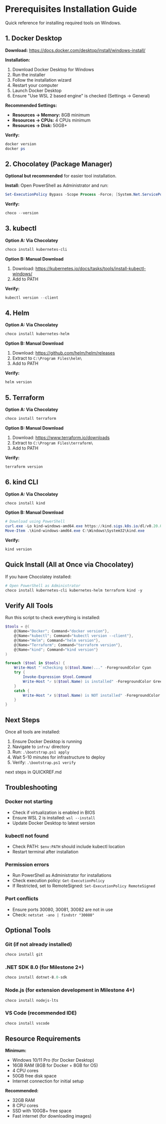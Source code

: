# Prerequisites Installation Guide

Quick reference for installing required tools on Windows.

## 1. Docker Desktop

**Download:** https://docs.docker.com/desktop/install/windows-install/

**Installation:**
1. Download Docker Desktop for Windows
2. Run the installer
3. Follow the installation wizard
4. Restart your computer
5. Launch Docker Desktop
6. Ensure "Use WSL 2 based engine" is checked (Settings → General)

**Recommended Settings:**
- **Resources → Memory:** 8GB minimum
- **Resources → CPUs:** 4 CPUs minimum
- **Resources → Disk:** 50GB+

**Verify:**
```powershell
docker version
docker ps
```

## 2. Chocolatey (Package Manager)

**Optional but recommended** for easier tool installation.

**Install:** Open PowerShell as Administrator and run:
```powershell
Set-ExecutionPolicy Bypass -Scope Process -Force; [System.Net.ServicePointManager]::SecurityProtocol = [System.Net.ServicePointManager]::SecurityProtocol -bor 3072; iex ((New-Object System.Net.WebClient).DownloadString('https://community.chocolatey.org/install.ps1'))
```

**Verify:**
```powershell
choco --version
```

## 3. kubectl

**Option A: Via Chocolatey**
```powershell
choco install kubernetes-cli
```

**Option B: Manual Download**
1. Download: https://kubernetes.io/docs/tasks/tools/install-kubectl-windows/
2. Add to PATH

**Verify:**
```powershell
kubectl version --client
```

## 4. Helm

**Option A: Via Chocolatey**
```powershell
choco install kubernetes-helm
```

**Option B: Manual Download**
1. Download: https://github.com/helm/helm/releases
2. Extract to `C:\Program Files\helm\`
3. Add to PATH

**Verify:**
```powershell
helm version
```

## 5. Terraform

**Option A: Via Chocolatey**
```powershell
choco install terraform
```

**Option B: Manual Download**
1. Download: https://www.terraform.io/downloads
2. Extract to `C:\Program Files\terraform\`
3. Add to PATH

**Verify:**
```powershell
terraform version
```

## 6. kind CLI

**Option A: Via Chocolatey**
```powershell
choco install kind
```

**Option B: Manual Download**
```powershell
# Download using PowerShell
curl.exe -Lo kind-windows-amd64.exe https://kind.sigs.k8s.io/dl/v0.20.0/kind-windows-amd64
Move-Item .\kind-windows-amd64.exe C:\Windows\System32\kind.exe
```

**Verify:**
```powershell
kind version
```

## Quick Install (All at Once via Chocolatey)

If you have Chocolatey installed:

```powershell
# Open PowerShell as Administrator
choco install kubernetes-cli kubernetes-helm terraform kind -y
```

## Verify All Tools

Run this script to check everything is installed:

```powershell
$tools = @(
    @{Name="Docker"; Command="docker version"},
    @{Name="kubectl"; Command="kubectl version --client"},
    @{Name="Helm"; Command="helm version"},
    @{Name="Terraform"; Command="terraform version"},
    @{Name="kind"; Command="kind version"}
)

foreach ($tool in $tools) {
    Write-Host "`nChecking $($tool.Name)..." -ForegroundColor Cyan
    try {
        Invoke-Expression $tool.Command
        Write-Host "✓ $($tool.Name) is installed" -ForegroundColor Green
    }
    catch {
        Write-Host "✗ $($tool.Name) is NOT installed" -ForegroundColor Red
    }
}
```

## Next Steps

Once all tools are installed:

1. Ensure Docker Desktop is running
2. Navigate to `infra/` directory
3. Run: `.\bootstrap.ps1 apply`
4. Wait 5-10 minutes for infrastructure to deploy
5. Verify: `.\bootstrap.ps1 verify`

next steps in QUICKREF.md

## Troubleshooting

### Docker not starting
- Check if virtualization is enabled in BIOS
- Ensure WSL 2 is installed: `wsl --install`
- Update Docker Desktop to latest version

### kubectl not found
- Check PATH: `$env:PATH` should include kubectl location
- Restart terminal after installation

### Permission errors
- Run PowerShell as Administrator for installations
- Check execution policy: `Get-ExecutionPolicy`
- If Restricted, set to RemoteSigned: `Set-ExecutionPolicy RemoteSigned`

### Port conflicts
- Ensure ports 30080, 30081, 30082 are not in use
- Check: `netstat -ano | findstr "30080"`

## Optional Tools

### Git (if not already installed)
```powershell
choco install git
```

### .NET SDK 8.0 (for Milestone 2+)
```powershell
choco install dotnet-8.0-sdk
```

### Node.js (for extension development in Milestone 4+)
```powershell
choco install nodejs-lts
```

### VS Code (recommended IDE)
```powershell
choco install vscode
```

## Resource Requirements

**Minimum:**
- Windows 10/11 Pro (for Docker Desktop)
- 16GB RAM (8GB for Docker + 8GB for OS)
- 4 CPU cores
- 50GB free disk space
- Internet connection for initial setup

**Recommended:**
- 32GB RAM
- 8 CPU cores
- SSD with 100GB+ free space
- Fast internet (for downloading images)

